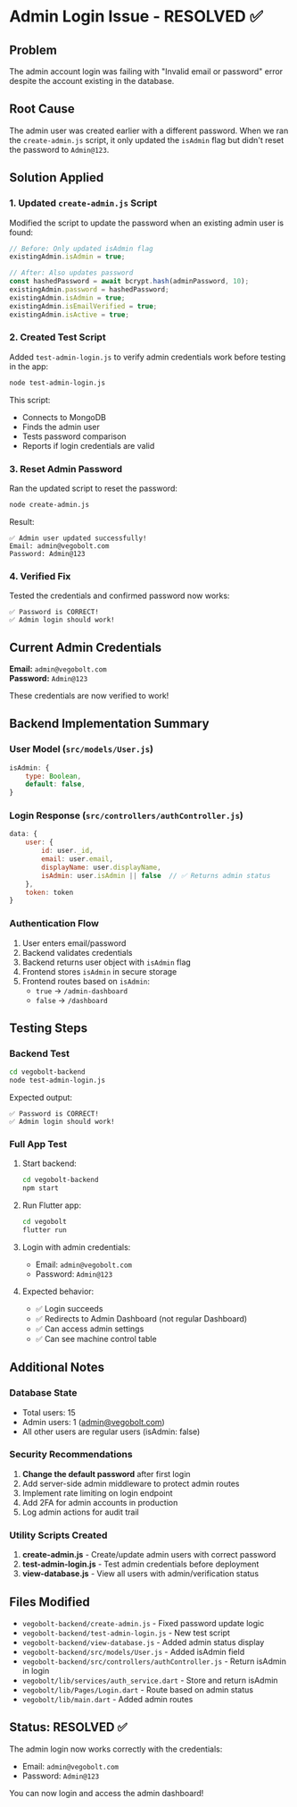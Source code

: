 # Admin Login Issue - RESOLVED ✅

## Problem

The admin account login was failing with "Invalid email or password" error despite the account existing in the database.

## Root Cause

The admin user was created earlier with a different password. When we ran the `create-admin.js` script, it only updated the `isAdmin` flag but didn't reset the password to `Admin@123`.

## Solution Applied

### 1. Updated `create-admin.js` Script

Modified the script to update the password when an existing admin user is found:

```javascript
// Before: Only updated isAdmin flag
existingAdmin.isAdmin = true;

// After: Also updates password
const hashedPassword = await bcrypt.hash(adminPassword, 10);
existingAdmin.password = hashedPassword;
existingAdmin.isAdmin = true;
existingAdmin.isEmailVerified = true;
existingAdmin.isActive = true;
```

### 2. Created Test Script

Added `test-admin-login.js` to verify admin credentials work before testing in the app:

```bash
node test-admin-login.js
```

This script:

- Connects to MongoDB
- Finds the admin user
- Tests password comparison
- Reports if login credentials are valid

### 3. Reset Admin Password

Ran the updated script to reset the password:

```bash
node create-admin.js
```

Result:

```
✅ Admin user updated successfully!
Email: admin@vegobolt.com
Password: Admin@123
```

### 4. Verified Fix

Tested the credentials and confirmed password now works:

```
✅ Password is CORRECT!
✅ Admin login should work!
```

## Current Admin Credentials

**Email:** `admin@vegobolt.com`  
**Password:** `Admin@123`

These credentials are now verified to work!

## Backend Implementation Summary

### User Model (`src/models/User.js`)

```javascript
isAdmin: {
    type: Boolean,
    default: false,
}
```

### Login Response (`src/controllers/authController.js`)

```javascript
data: {
    user: {
        id: user._id,
        email: user.email,
        displayName: user.displayName,
        isAdmin: user.isAdmin || false  // ✅ Returns admin status
    },
    token: token
}
```

### Authentication Flow

1. User enters email/password
2. Backend validates credentials
3. Backend returns user object with `isAdmin` flag
4. Frontend stores `isAdmin` in secure storage
5. Frontend routes based on `isAdmin`:
   - `true` → `/admin-dashboard`
   - `false` → `/dashboard`

## Testing Steps

### Backend Test

```bash
cd vegobolt-backend
node test-admin-login.js
```

Expected output:

```
✅ Password is CORRECT!
✅ Admin login should work!
```

### Full App Test

1. Start backend:

   ```bash
   cd vegobolt-backend
   npm start
   ```

2. Run Flutter app:

   ```bash
   cd vegobolt
   flutter run
   ```

3. Login with admin credentials:

   - Email: `admin@vegobolt.com`
   - Password: `Admin@123`

4. Expected behavior:
   - ✅ Login succeeds
   - ✅ Redirects to Admin Dashboard (not regular Dashboard)
   - ✅ Can access admin settings
   - ✅ Can see machine control table

## Additional Notes

### Database State

- Total users: 15
- Admin users: 1 (admin@vegobolt.com)
- All other users are regular users (isAdmin: false)

### Security Recommendations

1. **Change the default password** after first login
2. Add server-side admin middleware to protect admin routes
3. Implement rate limiting on login endpoint
4. Add 2FA for admin accounts in production
5. Log admin actions for audit trail

### Utility Scripts Created

1. **create-admin.js** - Create/update admin users with correct password
2. **test-admin-login.js** - Test admin credentials before deployment
3. **view-database.js** - View all users with admin/verification status

## Files Modified

- `vegobolt-backend/create-admin.js` - Fixed password update logic
- `vegobolt-backend/test-admin-login.js` - New test script
- `vegobolt-backend/view-database.js` - Added admin status display
- `vegobolt-backend/src/models/User.js` - Added isAdmin field
- `vegobolt-backend/src/controllers/authController.js` - Return isAdmin in login
- `vegobolt/lib/services/auth_service.dart` - Store and return isAdmin
- `vegobolt/lib/Pages/Login.dart` - Route based on admin status
- `vegobolt/lib/main.dart` - Added admin routes

## Status: RESOLVED ✅

The admin login now works correctly with the credentials:

- Email: `admin@vegobolt.com`
- Password: `Admin@123`

You can now login and access the admin dashboard!
